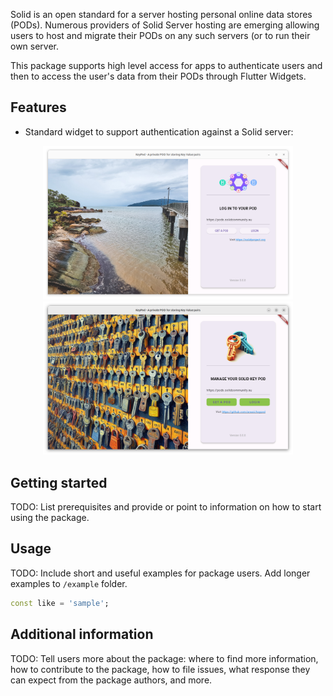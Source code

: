 <!--
This README describes the package. If you publish this package to pub.dev,
this README's contents appear on the landing page for your package.

For information about how to write a good package README, see the guide for
[writing package pages](https://dart.dev/guides/libraries/writing-package-pages).

For general information about developing packages, see the Dart guide for
[creating packages](https://dart.dev/guides/libraries/create-library-packages)
and the Flutter guide for
[developing packages and plugins](https://flutter.dev/developing-packages).
-->

Solid is an open standard for a server hosting personal online data
stores (PODs). Numerous providers of Solid Server hosting are emerging
allowing users to host and migrate their PODs on any such 
servers (or to run their own server. 

This package supports high level access for apps to
authenticate users and then to access the user's data from their
PODs through Flutter Widgets. 

## Features

+ Standard widget to support authentication against a Solid server:

<div align="center">
	<img
	src="images/solid_login.png"
	alt="Solid Login" width="400">
</div>

<div align="center">
	<img
	src="images/keypod_login.png"
	alt="KeyPod Login" width="400">
</div>

## Getting started

TODO: List prerequisites and provide or point to information on how to
start using the package.

## Usage

TODO: Include short and useful examples for package users. Add longer examples
to `/example` folder.

```dart
const like = 'sample';
```

## Additional information

TODO: Tell users more about the package: where to find more information, how to
contribute to the package, how to file issues, what response they can expect
from the package authors, and more.
